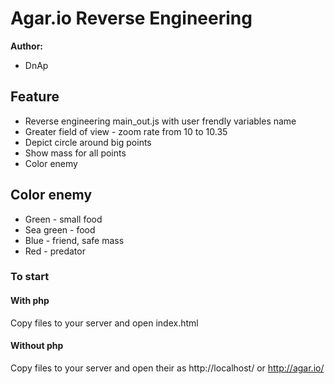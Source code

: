 Agar.io Reverse Engineering
========

**Author:**
 * DnAp

## Feature ##
 * Reverse engineering main_out.js with user frendly variables name
 * Greater field of view - zoom rate from 10 to 10.35
 * Depict circle around big points
 * Show mass for all points
 * Color enemy

## Color enemy ##
 * Green - small food
 * Sea green - food
 * Blue - friend, safe mass
 * Red - predator

### To start ###

#### With php ####
Copy files to your server and open index.html

#### Without php ####
Copy files to your server and open their as http://localhost/ or http://agar.io/
